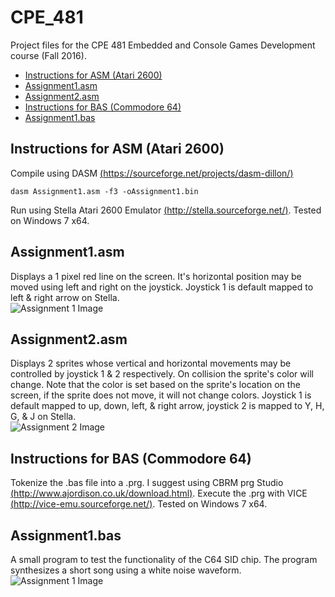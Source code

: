 # CPE_481
Project files for the CPE 481 Embedded and Console Games Development course (Fall 2016).
+ [Instructions for ASM (Atari 2600)](#instructions-for-asm-atari-2600)
+ [Assignment1.asm](#assignment1asm)
+ [Assignment2.asm](#assignment2asm)
+ [Instructions for BAS (Commodore 64)](#instructions-for-bas-commodore-64)
+ [Assignment1.bas](#assignment1bas)

## Instructions for ASM (Atari 2600)
Compile using DASM [(https://sourceforge.net/projects/dasm-dillon/)](https://sourceforge.net/projects/dasm-dillon/)
```
dasm Assignment1.asm -f3 -oAssignment1.bin
```
Run using Stella Atari 2600 Emulator [(http://stella.sourceforge.net/)](http://stella.sourceforge.net/).
Tested on Windows 7 x64.

## Assignment1.asm
Displays a 1 pixel red line on the screen. It's horizontal position may be moved using left and right on the joystick. Joystick 1 is default mapped to left & right arrow on Stella.  
![Assignment 1 Image](http://i.imgur.com/LdClC1N.png)

## Assignment2.asm
Displays 2 sprites whose vertical and horizontal movements may be controlled by joystick 1 & 2 respectively. On collision the sprite's color will change. Note that the color is set based on the sprite's location on the screen, if the sprite does not move, it will not change colors. Joystick 1 is default mapped to up, down, left, & right arrow, joystick 2 is mapped to Y, H, G, & J on Stella.  
![Assignment 2 Image](http://i.imgur.com/WVQUsC8.png)

## Instructions for BAS (Commodore 64)
Tokenize the .bas file into a .prg. I suggest using CBRM prg Studio [(http://www.ajordison.co.uk/download.html)](http://www.ajordison.co.uk/download.html). Execute the .prg with VICE [(http://vice-emu.sourceforge.net/)](http://vice-emu.sourceforge.net/).
Tested on Windows 7 x64.

## Assignment1.bas
A small program to test the functionality of the C64 SID chip. The program synthesizes a short song using a white noise waveform.  
![Assignment 1 Image](http://i.imgur.com/L4cNKRl.png)
